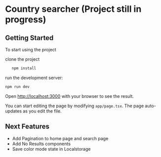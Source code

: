 # Country searcher (Project still in progress)

## Getting Started

To start using the project

clone the project 
```bash
   npm install
  ```
run the development server:

```bash
npm run dev
```

Open [http://localhost:3000](http://localhost:3000) with your browser to see the result.

You can start editing the page by modifying `app/page.tsx`. The page auto-updates as you edit the file.

## Next Features

* Add Pagination to home page and search page
* Add No Results components
* Save color mode state in Localstorage
